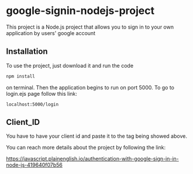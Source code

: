 # google-signin-nodejs-project

This project is a Node.js project that allows you to sign in to your own application by users' google account
## Installation

To use the project, just download it and run the code 
```bash
npm install
```
on terminal. Then the application begins to run on port 5000.
To go to login.ejs page follow this link: 
```
localhost:5000/login
````
## Client_ID

<meta name="google-signin-client_id" content="YOUR CLIENT ID">
You have to have your client id and paste it to the tag being showed above.

You can reach more details about the project by following the link:

https://javascript.plainenglish.io/authentication-with-google-sign-in-in-node-js-419640f07b56

